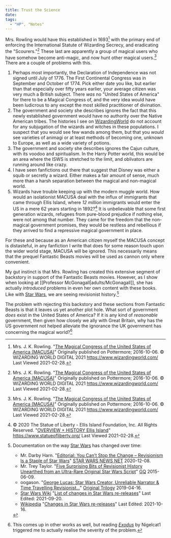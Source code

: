```yaml
---
title: Trust the Science
date: 
tags:
  - "HP", "Notes"
---
```


Mrs. Rowling would have this established in 1693[^210228-8] with the primary 
end of enforcing the International Statute of Wizarding Secrecy, and 
eradicating the "Scourers."[^210228-9]  These last are apparently a group of
magical users who have somehow become anti-magic, and now hunt other magical
users.[^210228-10]  There are a couple of problems with this.

1. Perhaps most importantly, the Declaration of Independence was not signed
	 until July of 1776.  The First Continental Congress was in September and
	 October of 1774.  Pick either date you like, but earlier than that especially
	 over fifty years earlier, your average citizen was very much a British
	 subject.  There *was* no "United States of America" for there to be a Magical
	 Congress of, and the very idea would have been ludicrous to any except the
	 most skilled practitioner of divination.  
2. The government and society she describes ignores the fact that this newly
	 established government would have no authority over the Native American
	 tribes.  The histories I see on [WizardingWorld][ww] do not account for any
	 subjugation of the wizards and witches in these populations.  I suspect that
	 you would see few wands among them, but that you *would* see varieties of
	 animagi or at least methods of becoming one, unknown to Europe, as well as a
	 wide variety of potions.  
3. The government and society she describes ignores the Cajun culture, with its
	 voodoo and spiritualism.  In the Harry Potter world, this would be an area
	 where the ISWS is stretched to the limit, and oblivators are running around
	 like crazy.
4. I have seen fanfictions out there that suggest that Disney was either a squib
	 or secretly a wizard.  Either makes a fair amount of sense, much more than a
	 harsh separation between the magical and non-magical world. 
5. Wizards have trouble keeping up with the modern muggle world.  How would an
	 isolationist MACUSA deal with the influx of immigrants that came through
	 Ellis Island, where *12 million* immigrants would enter the US in a mere 62
	 years starting in 1892?[^210228-11]  It is unbelievable that some first
	 generation wizards, refugees from pure-blood prejudice if nothing else, were
	 not among that number.  They came for the freedom that the non-magical
	 government promises, they would be restless and rebellious if they arrived to
	 find a repressive magical government in place. 

For these and because as an American citizen myself the MACUSA concept is
distasteful, in any fanfiction I write that does for some reason touch upon the
wider world stage, MACUSA will be ignored.  This necessarily means that the
prequel Fantastic Beasts movies will be used as cannon only where convenient. 

My gut instinct is that Mrs. Rowling has created this extensive segment of
backstory in support of the Fantastic Beasts movies.  However, as I show when
looking at [[Professor McGonagall|adults/McGonagall]], she has actually
*introduced* problems in even her own content with these books.  Like with [Star
Wars][], we are seeing revisionist history.[^211018-4]

The problem with rejecting this backstory and these sections from Fantastic
Beasts is that it leaves us yet another plot hole.  What sort of government
*does* exist in the United States of America?  If it is any kind of *reasonable*
government, then given how closely we ally with Great Britain, why has the US
government not helped alleviate the ignorance the UK government has concerning
the magical world?[^211210-1]

[Star Wars]: https://www.starwars.com/

[ww]: <https://www.wizardingworld.com/>

[^211210-1]: This comes up in other works as well, but reading
  _[Exodus](https://www.fanfiction.net/s/11460241)_ by Nigelcat1 triggered me to
  actually realise the severity of the problem.  

[^211018-4]: Documentation on the way [Star Wars](https://www.starwars.com/) has
    changed over time: 
    * Mr. Darby Harn. "[Editorial: You Can’t Stop the Change – Revisionism Is a
      Staple of Star
      Wars](https://www.starwarsnewsnet.com/2020/12/editorial-revisionism-is-the-point-of-star-wars.html)"
      [STAR WARS NEWS NET](https://www.starwarsnewsnet.com/)
      2020-12-08.
    * Mr. Trey Taylor.
      "[Five Surprising Bits of Revisionist History Unearthed from an Ultra-Rare
      Original Star Wars
      Script](https://www.gq.com/story/original-star-wars-script-revelations)"
      [GQ](https://www.gq.com/) 2015-06-09.
    * oogason. "[George Lucas: Star Wars Creator, Unreliable Narrator & Time
      Travelling
      Revisionist...](https://originaltrilogy.com/topic/George-Lucas-Star-Wars-Creator-Unreliable-Narrator-Time-Travelling-Revisionist/id/66986)"
      [Original Trilogy](https://originaltrilogy.com/) 2019-04-16.
    * [Star Wars Wiki](https://starwars.fandom.com/wiki)
      "[List of changes in Star Wars
      re-releases](https://starwars.fandom.com/wiki/List_of_changes_in_Star_Wars_re-releases)"
      Last Edited: 2021-09-20.
    * [Wikipedia](https://en.wikipedia.org/)
      "[Changes in Star Wars
      re-releases](https://en.wikipedia.org/wiki/Changes_in_Star_Wars_re-releases)"
      Last Edited: 2021-10-16.

[^210228-8]: Mrs. J. K. Rowling. "[The Magical Congress of the United States of America (MACUSA)](https://www.wizardingworld.com/writing-by-jk-rowling/macusa)" 
    Originally published on Pottermore; 2016-10-06.  © WIZARDING WORLD DIGITAL 2021 <https://www.wizardingworld.com/> Last Viewed 2021-02-28.

[^210228-9]: Mrs. J. K. Rowling. "[The Magical Congress of the United States of America (MACUSA)](https://www.wizardingworld.com/writing-by-jk-rowling/macusa)" 
    Originally published on Pottermore; 2016-10-06.  © WIZARDING WORLD DIGITAL 2021 <https://www.wizardingworld.com/> Last Viewed 2021-02-28.

[^210228-10]: Mrs. J. K. Rowling. "[The Magical Congress of the United States of America (MACUSA)](https://www.wizardingworld.com/writing-by-jk-rowling/macusa)" 
    Originally published on Pottermore; 2016-10-06.  © WIZARDING WORLD DIGITAL 2021 <https://www.wizardingworld.com/> Last Viewed 2021-02-28.

[^210228-11]: © 2020 The Statue of Liberty - Ellis Island Foundation, Inc. All
    Rights Reserved.  "[OVERVIEW + HISTORY Ellis	Island](https://www.statueofliberty.org/ellis-island/overview-history/)"
    <https://www.statueofliberty.org/> Last Viewed 2021-02-28. 


